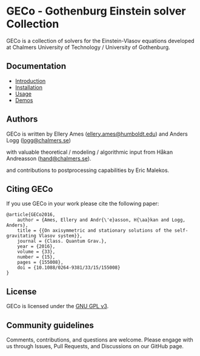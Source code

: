 # GECo - Gothenburg Einstein solver Collection

GECo is a collection of solvers for the Einstein-Vlasov equations
developed at Chalmers University of Technology / University of
Gothenburg.

## Documentation

* [Introduction](./docs/introduction.md)
* [Installation](./docs/installation.md)
* [Usage](./docs/usage.md)
* [Demos](./docs/demos.md)

## Authors

GECo is written by Ellery Ames (<ellery.ames@humboldt.edu>) and Anders Logg (<logg@chalmers.se>)

with valuable theoretical / modeling / algorithmic input from Håkan Andreasson (<hand@chalmers.se>).

and contributions to postprocessing capabilities by Eric Malekos.

## Citing GECo

If you use GECo in your work please cite the following paper:

    @article{GECo2016,
        author = {Ames, Ellery and Andr{\'e}asson, H{\aa}kan and Logg, Anders},
        title = {{On axisymmetric and stationary solutions of the self-gravitating Vlasov system}},
        journal = {Class. Quantum Grav.},
        year = {2016},
        volume = {33},
        number = {15},
        pages = {155008},
        doi = {10.1088/0264-9381/33/15/155008}
    }

## License

GECo is licensed under the
[GNU GPL v3](https://www.gnu.org/licenses/gpl-3.0.html).

## Community guidelines

Comments, contributions, and questions are welcome. Please engage with us
through Issues, Pull Requests, and Discussions on our GitHub page.
